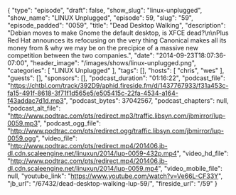 {
  "type": "episode",
  "draft": false,
  "show_slug": "linux-unplugged",
  "show_name": "LINUX Unplugged",
  "episode": 59,
  "slug": "59",
  "episode_padded": "0059",
  "title": "Dead Desktop Walking",
  "description": "Debian moves to make Gnome the default desktop, is XFCE dead?\n\nPlus Red Hat announces its refocusing on the very thing Canonical makes all its money from & why we may be on the precipice of a massive new competition between the two companies.",
  "date": "2014-09-23T18:07:36-07:00",
  "header_image": "/images/shows/linux-unplugged.png",
  "categories": [
    "LINUX Unplugged"
  ],
  "tags": [],
  "hosts": [
    "chris",
    "wes"
  ],
  "guests": [],
  "sponsors": [],
  "podcast_duration": "01:16:22",
  "podcast_file": "https://chtbl.com/track/392D9/aphid.fireside.fm/d/1437767933/f31a453c-fa15-491f-8618-3f71f1d565e5/e505415c-22fa-4534-a164-f43addac7d1d.mp3",
  "podcast_bytes": 37042567,
  "podcast_chapters": null,
  "podcast_alt_file": "http://www.podtrac.com/pts/redirect.mp3/traffic.libsyn.com/jbmirror/lup-0059.mp3",
  "podcast_ogg_file": "http://www.podtrac.com/pts/redirect.ogg/traffic.libsyn.com/jbmirror/lup-0059.ogg",
  "video_file": "http://www.podtrac.com/pts/redirect.mp4/201406.jb-dl.cdn.scaleengine.net/linuxun/2014/lup-0059-432p.mp4",
  "video_hd_file": "http://www.podtrac.com/pts/redirect.mp4/201406.jb-dl.cdn.scaleengine.net/linuxun/2014/lup-0059.mp4",
  "video_mobile_file": null,
  "youtube_link": "https://www.youtube.com/watch?v=Ve66L-CF33Y",
  "jb_url": "/67432/dead-desktop-walking-lup-59/",
  "fireside_url": "/59"
}

